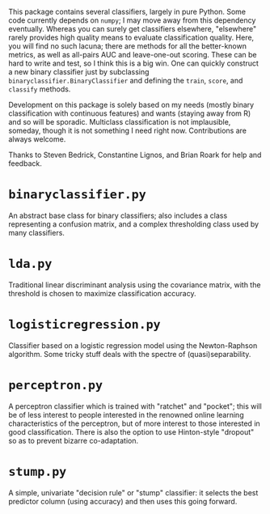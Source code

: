 This package contains several classifiers, largely in pure Python. Some 
code currently depends on `numpy`; I may move away from this dependency 
eventually. Whereas you can surely get classifiers elsewhere, "elsewhere" 
rarely provides high quality means to evaluate classification quality. 
Here, you will find no such lacuna; there are methods for all the
better-known metrics, as well as all-pairs AUC and leave-one-out scoring.
These can be hard to write and test, so I think this is a big win. One can
quickly construct a new binary classifier just by subclassing 
`binaryclassifier.BinaryClassifier` and defining the `train`, `score`, and
`classify` methods.

Development on this package is solely based on my needs (mostly binary
classification with continuous features) and wants (staying away from R)
and so will be sporadic. Multiclass classification is not implausible,
someday, though it is not something I need right now. Contributions are 
always welcome.

Thanks to Steven Bedrick, Constantine Lignos, and Brian Roark for help and
feedback.

`binaryclassifier.py`
=====================

An abstract base class for binary classifiers; also includes a class 
representing a confusion matrix, and a complex thresholding class used by
many classifiers.

`lda.py`
========

Traditional linear discriminant analysis using the covariance matrix, with
the threshold is chosen to maximize classification accuracy.

`logisticregression.py`
=======================

Classifier based on a logistic regression model using the Newton-Raphson
algorithm. Some tricky stuff deals with the spectre of (quasi)separability.

`perceptron.py`
===============

A perceptron classifier which is trained with "ratchet" and "pocket"; this
will be of less interest to people interested in the renowned online 
learning characteristics of the perceptron, but of more interest to those 
interested in good classification. There is also the option to use 
Hinton-style "dropout" so as to prevent bizarre co-adaptation.

`stump.py`
==========

A simple, univariate "decision rule" or "stump" classifier: it selects the
best predictor column (using accuracy) and then uses this going forward.
